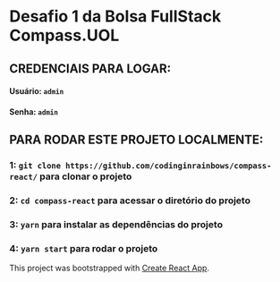 # Desafio 1 da Bolsa FullStack Compass.UOL

## CREDENCIAIS PARA LOGAR:

#### Usuário: `admin`
#### Senha: `admin`


## PARA RODAR ESTE PROJETO LOCALMENTE:

### 1: `git clone https://github.com/codinginrainbows/compass-react/` para clonar o projeto
### 2: `cd compass-react` para acessar o diretório do projeto
### 3: `yarn` para instalar as dependências do projeto
### 4: `yarn start` para rodar o projeto

This project was bootstrapped with [Create React App](https://github.com/facebook/create-react-app).
